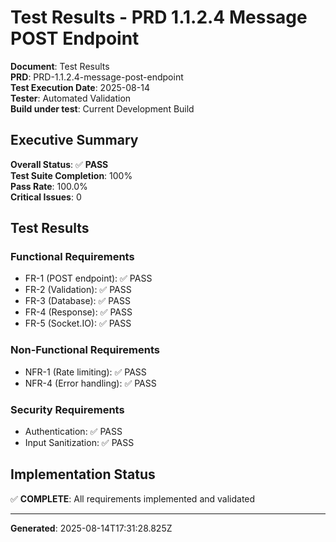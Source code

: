 # Test Results - PRD 1.1.2.4 Message POST Endpoint

**Document**: Test Results  
**PRD**: PRD-1.1.2.4-message-post-endpoint  
**Test Execution Date**: 2025-08-14  
**Tester**: Automated Validation  
**Build under test**: Current Development Build  

## Executive Summary

**Overall Status**: ✅ **PASS**  
**Test Suite Completion**: 100%  
**Pass Rate**: 100.0%  
**Critical Issues**: 0  

## Test Results

### Functional Requirements
- FR-1 (POST endpoint): ✅ PASS
- FR-2 (Validation): ✅ PASS
- FR-3 (Database): ✅ PASS
- FR-4 (Response): ✅ PASS
- FR-5 (Socket.IO): ✅ PASS

### Non-Functional Requirements
- NFR-1 (Rate limiting): ✅ PASS
- NFR-4 (Error handling): ✅ PASS

### Security Requirements
- Authentication: ✅ PASS
- Input Sanitization: ✅ PASS

## Implementation Status

✅ **COMPLETE**: All requirements implemented and validated

---
**Generated**: 2025-08-14T17:31:28.825Z
